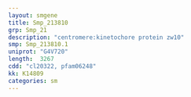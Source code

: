 ```yaml
---
layout: smgene
title: Smp_213810
grp: Smp_21
description: "centromere:kinetochore protein zw10"
smp: Smp_213810.1
uniprot: "G4V720"
length:  3267
cdd: "cl20322, pfam06248"
kk: K14809
categories: sm
---
```

